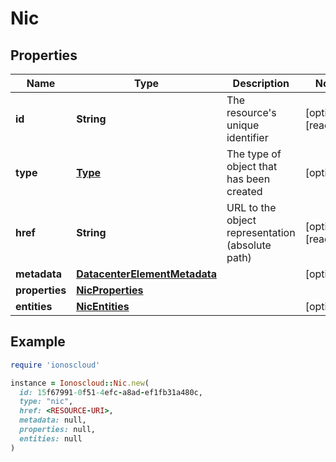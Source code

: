 # Nic

## Properties

| Name | Type | Description | Notes |
| ---- | ---- | ----------- | ----- |
| **id** | **String** | The resource&#39;s unique identifier | [optional][readonly] |
| **type** | [**Type**](Type.md) | The type of object that has been created | [optional] |
| **href** | **String** | URL to the object representation (absolute path) | [optional][readonly] |
| **metadata** | [**DatacenterElementMetadata**](DatacenterElementMetadata.md) |  | [optional] |
| **properties** | [**NicProperties**](NicProperties.md) |  |  |
| **entities** | [**NicEntities**](NicEntities.md) |  | [optional] |

## Example

```ruby
require 'ionoscloud'

instance = Ionoscloud::Nic.new(
  id: 15f67991-0f51-4efc-a8ad-ef1fb31a480c,
  type: "nic",
  href: <RESOURCE-URI>,
  metadata: null,
  properties: null,
  entities: null
)
```

